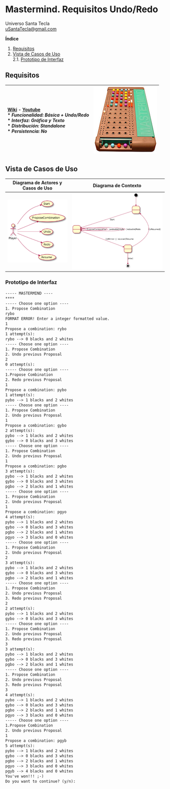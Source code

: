 # Mastermind. Requisitos Undo/Redo
Universo Santa Tecla  
[uSantaTecla@gmail.com](mailto:uSantaTecla@gmail.com)  
  
**Índice**

1. [Requisitos](#requisitos)  
2. [Vista de Casos de Uso](#vista-de-casos-de-uso)  
2.1. [Prototipo de Interfaz](#prototipo-de-interfaz)  
  
## Requisitos  

| [Wiki](https://en.wikipedia.org/wiki/Mastermind_(board_game)) - [Youtube](https://www.youtube.com/watch?v=2-hTeg2M6GQ&ab_channel=ViciadosMesa)<br/> * _Funcionalidad: **Básica + Undo/Redo**_<br/>  * _Interfaz: **Gráfica y Texto**_<br/>  * _Distribución: **Standalone**_<br/>  * _Persistencia: **No**_<br/> | ![TicTacToe](../docs/images/mastermind.jpg) | 
| :------- | :------: |  

## Vista de Casos de Uso  

| Diagrama de Actores y Casos de Uso | Diagrama de Contexto |
|---|---|
| ![Mastermind](./docs/diagrams/out/vistaCasosUso/actores.svg) | ![Mastermind](./docs/diagrams/out/vistaCasosUso/contexto.svg) |  

### Prototipo de Interfaz  

```
----- MASTERMIND ----
****
----- Choose one option ----
1. Propose Combination
rybo
FORMAT ERROR! Enter a integer formatted value.
1
Propose a combination: rybo
1 attempt(s):
rybo --> 0 blacks and 2 whites
----- Choose one option ----
1. Propose Combination
2. Undo previous Proposal
2
0 attempt(s):
----- Choose one option ----
1.Propose Combination
2. Redo previous Proposal
1
Propose a combination: pybo
1 attempt(s):
pybo --> 1 blacks and 2 whites
----- Choose one option ----
1. Propose Combination
2. Undo previous Proposal
1
Propose a combination: gybo
2 attempt(s):
pybo --> 1 blacks and 2 whites
gybo --> 0 blacks and 3 whites
----- Choose one option ----
1. Propose Combination
2. Undo previous Proposal
1
Propose a combination: pgbo
3 attempt(s):
pybo --> 1 blacks and 2 whites
gybo --> 0 blacks and 3 whites
pgbo --> 2 blacks and 1 whites
----- Choose one option ----
1. Propose Combination
2. Undo previous Proposal
1
Propose a combination: pgyo
4 attempt(s):
pybo --> 1 blacks and 2 whites
gybo --> 0 blacks and 3 whites
pgbo --> 2 blacks and 1 whites
pgyo --> 3 blacks and 0 whites
----- Choose one option ----
1. Propose Combination
2. Undo previous Proposal
2
3 attempt(s):
pybo --> 1 blacks and 2 whites
gybo --> 0 blacks and 3 whites
pgbo --> 2 blacks and 1 whites
----- Choose one option ----
1. Propose Combination
2. Undo previous Proposal
3. Redo previous Proposal
2
2 attempt(s):
pybo --> 1 blacks and 2 whites
gybo --> 0 blacks and 3 whites
----- Choose one option ----
1. Propose Combination
2. Undo previous Proposal
3. Redo previous Proposal
3
3 attempt(s):
pybo --> 1 blacks and 2 whites
gybo --> 0 blacks and 3 whites
pgbo --> 2 blacks and 1 whites
----- Choose one option ----
1. Propose Combination
2. Undo previous Proposal
3. Redo previous Proposal
3
4 attempt(s):
pybo --> 1 blacks and 2 whites
gybo --> 0 blacks and 3 whites
pgbo --> 2 blacks and 1 whites
pgyo --> 3 blacks and 0 whites
----- Choose one option ----
1.Propose Combination
2. Undo previous Proposal
1
Propose a combination: pgyb
5 attempt(s):
pybo --> 1 blacks and 2 whites
gybo --> 0 blacks and 3 whites
pgbo --> 2 blacks and 1 whites
pgyo --> 3 blacks and 0 whites
pgyb --> 4 blacks and 0 whites
You've won!!! ;-) 
Do you want to continue? (y/n):
```
